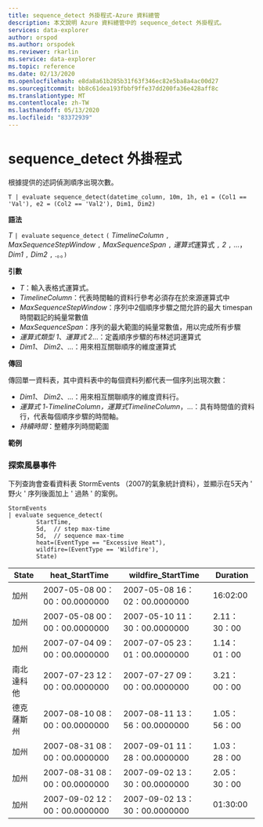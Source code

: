 ```yaml
---
title: sequence_detect 外掛程式-Azure 資料總管
description: 本文說明 Azure 資料總管中的 sequence_detect 外掛程式。
services: data-explorer
author: orspod
ms.author: orspodek
ms.reviewer: rkarlin
ms.service: data-explorer
ms.topic: reference
ms.date: 02/13/2020
ms.openlocfilehash: e8da8a61b285b31f63f346ec82e5ba8a4ac00d27
ms.sourcegitcommit: bb8c61dea193fbbf9ffe37dd200fa36e428aff8c
ms.translationtype: MT
ms.contentlocale: zh-TW
ms.lasthandoff: 05/13/2020
ms.locfileid: "83372939"
---
```

# <a name="sequence_detect-plugin"></a>sequence_detect 外掛程式

根據提供的述詞偵測順序出現次數。

```kusto
T | evaluate sequence_detect(datetime_column, 10m, 1h, e1 = (Col1 == 'Val'), e2 = (Col2 == 'Val2'), Dim1, Dim2)
```

**語法**

*T* `| evaluate` `sequence_detect` `(` *TimelineColumn* `,` *MaxSequenceStepWindow* `,` *MaxSequenceSpan* `,` *運算式*運算式 `,` *2* `,` ...， *Dim1* `,` *Dim2* `,` .。。`)`

**引數**

* *T*：輸入表格式運算式。
* *TimelineColumn*：代表時間軸的資料行參考必須存在於來源運算式中
* *MaxSequenceStepWindow*：序列中2個順序步驟之間允許的最大 timespan 時間戳記的純量常數值
* *MaxSequenceSpan*：序列的最大範圍的純量常數值，用以完成所有步驟
* *運算式類型 1*、*運算式 2*...：定義順序步驟的布林述詞運算式
* *Dim1*、 *Dim2*、...：用來相互關聯順序的維度運算式

**傳回**

傳回單一資料表，其中資料表中的每個資料列都代表一個序列出現次數：

* *Dim1*、 *Dim2*、...：用來相互關聯順序的維度資料行。
* *運算式 1*-_*TimelineColumn*，*運算式*_*TimelineColumn*，...：具有時間值的資料行，代表每個順序步驟的時間軸。
* *持續時間*：整體序列時間範圍

**範例**

### <a name="exploring-storm-events"></a>探索風暴事件 

下列查詢會查看資料表 StormEvents （2007的氣象統計資料），並顯示在5天內 ' 野火 ' 序列後面加上 ' 過熱 ' 的案例。

<!-- csl: https://help.kusto.windows.net/Samples -->
```kusto
StormEvents
| evaluate sequence_detect(
        StartTime,
        5d,  // step max-time
        5d,  // sequence max-time
        heat=(EventType == "Excessive Heat"), 
        wildfire=(EventType == 'Wildfire'), 
        State)
```

|State|heat_StartTime|wildfire_StartTime|Duration|
|---|---|---|---|
|加州|2007-05-08 00：00：00.0000000|2007-05-08 16：02：00.0000000|16:02:00|
|加州|2007-05-08 00：00：00.0000000|2007-05-10 11：30：00.0000000|2.11：30：00|
|加州|2007-07-04 09：00：00.0000000|2007-07-05 23：01：00.0000000|1.14：01：00|
|南北達科他|2007-07-23 12：00：00.0000000|2007-07-27 09：00：00.0000000|3.21：00：00|
|德克薩斯州|2007-08-10 08：00：00.0000000|2007-08-11 13：56：00.0000000|1.05：56：00|
|加州|2007-08-31 08：00：00.0000000|2007-09-01 11：28：00.0000000|1.03：28：00|
|加州|2007-08-31 08：00：00.0000000|2007-09-02 13：30：00.0000000|2.05：30：00|
|加州|2007-09-02 12：00：00.0000000|2007-09-02 13：30：00.0000000|01:30:00|

